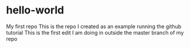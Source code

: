 # hello-world
My first repo
This is the repo I created as an example running the github tutorial
This is the first edit I am doing in outside the master branch of my repo
